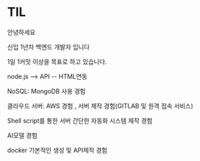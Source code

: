 # TIL
안녕하세요

신입 1년차 백엔드 개발자 입니다

1일 1커밋 이상을 목표로 하고 있습니다.

node.js --> API -- HTML연동 

NoSQL: MongoDB 사용 경험

클라우드 서버: AWS 경험 , 서버 제작 경험(GITLAB 및 원격 접속 서비스)

Shell script를 통한 서버 간단한 자동화 시스템 제작 경험

AI모델 경험

docker 기본적인 생성 및 API제작 경험
